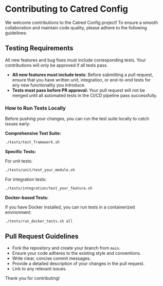 # Contributing to Catred Config

We welcome contributions to the Catred Config project! To ensure a smooth collaboration and maintain code quality, please adhere to the following guidelines:

## Testing Requirements

All new features and bug fixes must include corresponding tests. Your contributions will only be approved if all tests pass.

- **All new features must include tests:** Before submitting a pull request, ensure that you have written unit, integration, or end-to-end tests for any new functionality you introduce.
- **Tests must pass before PR approval:** Your pull request will not be merged until all automated tests in the CI/CD pipeline pass successfully.

### How to Run Tests Locally

Before pushing your changes, you can run the test suite locally to catch issues early:

**Comprehensive Test Suite:**
```bash
./tests/test_framework.sh
```

**Specific Tests:**

For unit tests:
```bash
./tests/unit/test_your_module.sh
```

For integration tests:
```bash
./tests/integration/test_your_feature.sh
```

**Docker-based Tests:**

If you have Docker installed, you can run tests in a containerized environment:
```bash
./tests/run_docker_tests.sh all
```

## Pull Request Guidelines

- Fork the repository and create your branch from `main`.
- Ensure your code adheres to the existing style and conventions.
- Write clear, concise commit messages.
- Provide a detailed description of your changes in the pull request.
- Link to any relevant issues.

Thank you for contributing!